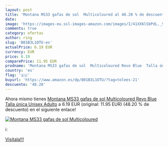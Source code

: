 ```yaml
---
layout: post
title: 'Montana MS33 gafas de sol  Multicoloured al 48.20 % de descuento'
date: 
image: 'https://images-eu.ssl-images-amazon.com/images/I/41XX6lSbPdL._SL200_.jpg'
comments: true
category: ofertas
author: ring
slug: 'B01B3L1OTU-es'
actualPrice: 6.19 EUR
currency: EUR
price: 6.19
comparePrice: 11.95 EUR
prodname: 'Montana MS33 gafas de sol  Multicoloured Revo Blue  Talla única Unisex Adulto'
country: 'es'
flag: '🇪🇸'
buyurl: 'https://www.amazon.es/dp/B01B3L1OTU/?tag=tolees-21'
descuento: '48.20'
---
```


Ahora mismo tienes [Montana MS33 gafas de sol  Multicoloured Revo Blue  Talla única Unisex Adulto](https://www.amazon.es/dp/B01B3L1OTU/?tag=tolees-21) a 6.19 EUR (original: 11.95 EUR) (48.20 %  de descuento) en el siguiente enlace!

[![Montana MS33 gafas de sol  Multicoloured](https://images-eu.ssl-images-amazon.com/images/I/41XX6lSbPdL._SL200_.jpg)](https://www.amazon.es/dp/B01B3L1OTU/?tag=tolees-21)

ℹ️:


[Visítala!!!](https://www.amazon.es/dp/B01B3L1OTU/?tag=tolees-21)
